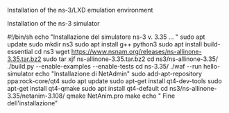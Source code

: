 Installation of the ns-3/LXD emulation environment

Installation of the ns-3 simulator

#!/bin/sh
echo "Installazione del simulatore ns-3 v. 3.35 … "
sudo apt update
sudo mkdir ns3
sudo apt install g++ python3
sudo apt install build-essential
cd ns3
wget https://www.nsnam.org/releases/ns-allinone-3.35.tar.bz2
sudo tar xjf ns-allinone-3.35.tar.bz2
cd ns3/ns-allinone-3.35/
./build.py --enable-examples --enable-tests
cd ns-3.35/
./waf --run hello-simulator
echo "Installazione di NetAdmin"
sudo add-apt-repository ppa:rock-core/qt4
sudo apt update
sudo apt-get install qt4-dev-tools
sudo apt-get install qt4-qmake
sudo apt install qt4-default
cd ns3/ns-allinone-3.35/netanim-3.108/
qmake NetAnim.pro
make
echo " Fine dell'installazione”
